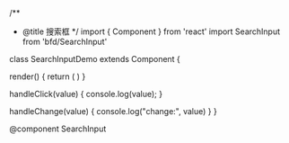/**
 * @title 搜索框
 */
import { Component } from 'react'
import SearchInput from 'bfd/SearchInput'

class SearchInputDemo extends Component {

  render() {
    return (
      <SearchInput width="280px" size="lg" placeholder="请输入任务名称" defaultValue="abc" onSearch={::this.handleClick} onChange={::this.handleChange} />
    )
  }

  handleClick(value) {
    console.log(value);
  }

  handleChange(value) {
    console.log("change:", value)
  }
}

@component SearchInput